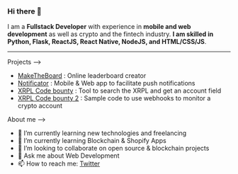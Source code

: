 ### Hi there 👋

I am a **Fullstack Developer** with experience in **mobile and web development** as well as crypto and the fintech industry. **I am skilled in Python, Flask, ReactJS, React Native, NodeJS, and HTML/CSS/JS**.

---
Projects -->
- [MakeTheBoard](https://www.maketheboard.com) : Online leaderboard creator
- [Notificator](https://www.notificatorus.com) : Mobile & Web app to facilitate push notifications
- [XRPL Code bounty](https://github.com/XRPLF/xrpl-dev-portal/pull/1644) : Tool to search the XRPL and get an account field
- [XRPL Code bounty 2](https://github.com/XRPLF/xrpl-dev-portal/pull/1499) : Sample code to use webhooks to monitor a crypto account

About me -->
- 🔭 I’m currently learning new technologies and freelancing
- 🌱 I’m currently learning Blockchain & Shopify Apps
- 👯 I’m looking to collaborate on open source & blockchain projects
- 💬 Ask me about Web Development
- 📫 How to reach me: [Twitter](https://twitter.com/ripci504)
